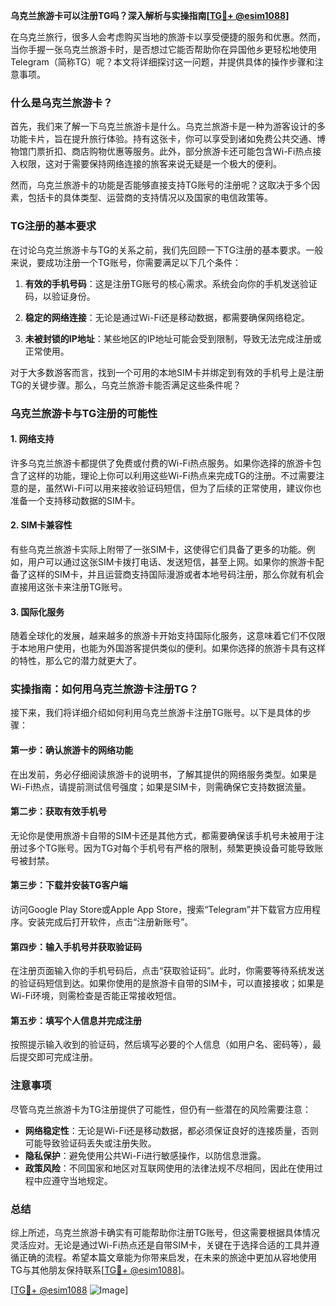 **乌克兰旅游卡可以注册TG吗？深入解析与实操指南[[TG💪+ @esim1088](https://t.me/s/esim1088)]**

在乌克兰旅行，很多人会考虑购买当地的旅游卡以享受便捷的服务和优惠。然而，当你手握一张乌克兰旅游卡时，是否想过它能否帮助你在异国他乡更轻松地使用Telegram（简称TG）呢？本文将详细探讨这一问题，并提供具体的操作步骤和注意事项。

### 什么是乌克兰旅游卡？

首先，我们来了解一下乌克兰旅游卡是什么。乌克兰旅游卡是一种为游客设计的多功能卡片，旨在提升旅行体验。持有这张卡，你可以享受到诸如免费公共交通、博物馆门票折扣、商店购物优惠等服务。此外，部分旅游卡还可能包含Wi-Fi热点接入权限，这对于需要保持网络连接的旅客来说无疑是一个极大的便利。

然而，乌克兰旅游卡的功能是否能够直接支持TG账号的注册呢？这取决于多个因素，包括卡的具体类型、运营商的支持情况以及国家的电信政策等。

### TG注册的基本要求

在讨论乌克兰旅游卡与TG的关系之前，我们先回顾一下TG注册的基本要求。一般来说，要成功注册一个TG账号，你需要满足以下几个条件：

1. **有效的手机号码**：这是注册TG账号的核心需求。系统会向你的手机发送验证码，以验证身份。
   
2. **稳定的网络连接**：无论是通过Wi-Fi还是移动数据，都需要确保网络稳定。

3. **未被封锁的IP地址**：某些地区的IP地址可能会受到限制，导致无法完成注册或正常使用。

对于大多数游客而言，找到一个可用的本地SIM卡并绑定到有效的手机号上是注册TG的关键步骤。那么，乌克兰旅游卡能否满足这些条件呢？

### 乌克兰旅游卡与TG注册的可能性

#### 1. 网络支持
许多乌克兰旅游卡都提供了免费或付费的Wi-Fi热点服务。如果你选择的旅游卡包含了这样的功能，理论上你可以利用这些Wi-Fi热点来完成TG的注册。不过需要注意的是，虽然Wi-Fi可以用来接收验证码短信，但为了后续的正常使用，建议你也准备一个支持移动数据的SIM卡。

#### 2. SIM卡兼容性
有些乌克兰旅游卡实际上附带了一张SIM卡，这使得它们具备了更多的功能。例如，用户可以通过这张SIM卡拨打电话、发送短信，甚至上网。如果你的旅游卡配备了这样的SIM卡，并且运营商支持国际漫游或者本地号码注册，那么你就有机会直接用这张卡来注册TG账号。

#### 3. 国际化服务
随着全球化的发展，越来越多的旅游卡开始支持国际化服务，这意味着它们不仅限于本地用户使用，也能为外国游客提供类似的便利。如果你选择的旅游卡具有这样的特性，那么它的潜力就更大了。

### 实操指南：如何用乌克兰旅游卡注册TG？

接下来，我们将详细介绍如何利用乌克兰旅游卡注册TG账号。以下是具体的步骤：

#### 第一步：确认旅游卡的网络功能
在出发前，务必仔细阅读旅游卡的说明书，了解其提供的网络服务类型。如果是Wi-Fi热点，请提前测试信号强度；如果是SIM卡，则需确保它支持数据流量。

#### 第二步：获取有效手机号
无论你是使用旅游卡自带的SIM卡还是其他方式，都需要确保该手机号未被用于注册过多个TG账号。因为TG对每个手机号有严格的限制，频繁更换设备可能导致账号被封禁。

#### 第三步：下载并安装TG客户端
访问Google Play Store或Apple App Store，搜索“Telegram”并下载官方应用程序。安装完成后打开软件，点击“注册新账号”。

#### 第四步：输入手机号并获取验证码
在注册页面输入你的手机号码后，点击“获取验证码”。此时，你需要等待系统发送的验证码短信到达。如果你使用的是旅游卡自带的SIM卡，可以直接接收；如果是Wi-Fi环境，则需检查是否能正常接收短信。

#### 第五步：填写个人信息并完成注册
按照提示输入收到的验证码，然后填写必要的个人信息（如用户名、密码等），最后提交即可完成注册。

### 注意事项

尽管乌克兰旅游卡为TG注册提供了可能性，但仍有一些潜在的风险需要注意：

- **网络稳定性**：无论是Wi-Fi还是移动数据，都必须保证良好的连接质量，否则可能导致验证码丢失或注册失败。
- **隐私保护**：避免使用公共Wi-Fi进行敏感操作，以防信息泄露。
- **政策风险**：不同国家和地区对互联网使用的法律法规不尽相同，因此在使用过程中应遵守当地规定。

### 总结

综上所述，乌克兰旅游卡确实有可能帮助你注册TG账号，但这需要根据具体情况灵活应对。无论是通过Wi-Fi热点还是自带SIM卡，关键在于选择合适的工具并遵循正确的流程。希望本篇文章能为你带来启发，在未来的旅途中更加从容地使用TG与其他朋友保持联系[[TG💪+ @esim1088](https://t.me/s/esim1088)]。

[[TG💪+ @esim1088](https://t.me/s/esim1088) ![Image](https://i.postimg.cc/4NQfJmqS/Snipaste-2025-05-13-00-14-12.png)]